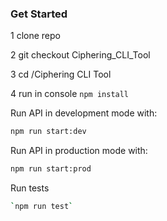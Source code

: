 ### Get Started

1 clone repo

2 git checkout Ciphering_CLI_Tool

3 cd /Ciphering CLI Tool

4 run in console
`npm install`

Run API in development mode with:
```bash
npm run start:dev
```

Run API in production mode with:
```bash
npm run start:prod
```

Run tests
```bash
`npm run test`
```
